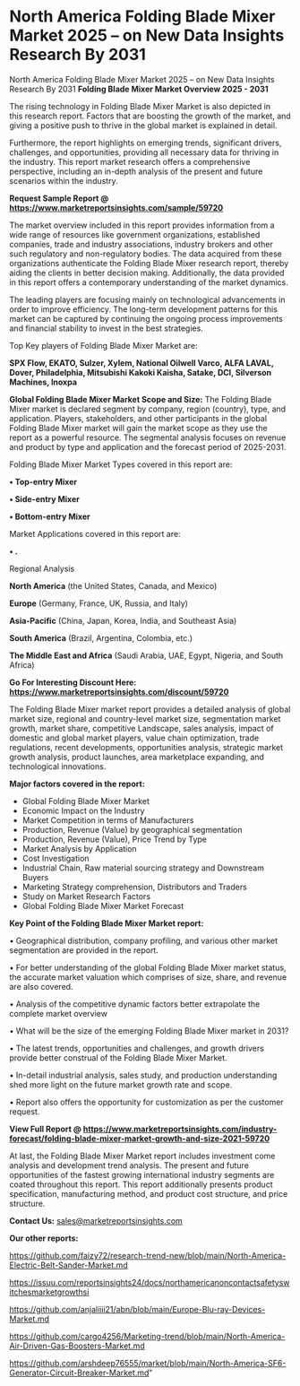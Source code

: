 # North America Folding Blade Mixer Market 2025 – on New Data Insights Research By 2031
North America Folding Blade Mixer Market 2025 – on New Data Insights Research By 2031
<Strong> Folding Blade Mixer Market Overview 2025 - 2031</strong>

The rising technology in Folding Blade Mixer Market is also depicted in this research report. Factors that are boosting the growth of the market, and giving a positive push to thrive in the global market is explained in detail.

Furthermore, the report highlights on emerging trends, significant drivers, challenges, and opportunities, providing all necessary data for thriving in the industry. This report market research offers a comprehensive perspective, including an in-depth analysis of the present and future scenarios within the industry.

<strong>Request Sample Report @ <a href=https://www.marketreportsinsights.com/sample/59720>https://www.marketreportsinsights.com/sample/59720</a></strong>

The market overview included in this report provides information from a wide range of resources like government organizations, established companies, trade and industry associations, industry brokers and other such regulatory and non-regulatory bodies. The data acquired from these organizations authenticate the Folding Blade Mixer research report, thereby aiding the clients in better decision making. Additionally, the data provided in this report offers a contemporary understanding of the market dynamics.

The leading players are focusing mainly on technological advancements in order to improve efficiency. The long-term development patterns for this market can be captured by continuing the ongoing process improvements and financial stability to invest in the best strategies.

Top Key players of Folding Blade Mixer Market are:

<strong>SPX Flow, EKATO, Sulzer, Xylem, National Oilwell Varco, ALFA LAVAL, Dover, Philadelphia, Mitsubishi Kakoki Kaisha, Satake, DCI, Silverson Machines, Inoxpa</strong>

<strong><b>Global Folding Blade Mixer Market Scope and Size:</b></strong>
The Folding Blade Mixer market is declared segment by company, region (country), type, and application. Players, stakeholders, and other participants in the global Folding Blade Mixer market will gain the market scope as they use the report as a powerful resource. The segmental analysis focuses on revenue and product by type and application and the forecast period of 2025-2031.

Folding Blade Mixer Market Types covered in this report are:

<strong>• Top-entry Mixer

• Side-entry Mixer

• Bottom-entry Mixer</strong>

Market Applications covered in this report are:

<strong>• .</strong> 

Regional Analysis

<strong>North America</strong> (the United States, Canada, and Mexico)

<strong>Europe</strong> (Germany, France, UK, Russia, and Italy)

<strong>Asia-Pacific</strong> (China, Japan, Korea, India, and Southeast Asia)

<strong>South America</strong> (Brazil, Argentina, Colombia, etc.)

<strong>The Middle East and Africa</strong> (Saudi Arabia, UAE, Egypt, Nigeria, and South Africa)

<strong>Go For Interesting Discount Here: <a href=https://www.marketreportsinsights.com/discount/59720>https://www.marketreportsinsights.com/discount/59720</a></strong>

The Folding Blade Mixer market report provides a detailed analysis of global market size, regional and country-level market size, segmentation market growth, market share, competitive Landscape, sales analysis, impact of domestic and global market players, value chain optimization, trade regulations, recent developments, opportunities analysis, strategic market growth analysis, product launches, area marketplace expanding, and technological innovations.

<strong><b>Major factors covered in the report:</b></strong>
<ul>
  <li>Global Folding Blade Mixer Market </li>
  <li>Economic Impact on the Industry</li>
  <li>Market Competition in terms of Manufacturers</li>
  <li>Production, Revenue (Value) by geographical segmentation</li>
  <li>Production, Revenue (Value), Price Trend by Type</li>
  <li>Market Analysis by Application</li>
  <li>Cost Investigation</li>
  <li>Industrial Chain, Raw material sourcing strategy and Downstream Buyers</li>
  <li>Marketing Strategy comprehension, Distributors and Traders</li>
  <li>Study on Market Research Factors</li>
  <li>Global Folding Blade Mixer Market Forecast</li>
</ul>

<strong><b>Key Point of the Folding Blade Mixer Market report:</b></strong>

• Geographical distribution, company profiling, and various other market segmentation are provided in the report.

• For better understanding of the global Folding Blade Mixer market status, the accurate market valuation which comprises of size, share, and revenue are also covered.

• Analysis of the competitive dynamic factors better extrapolate the complete market overview

• What will be the size of the emerging Folding Blade Mixer market in 2031?

• The latest trends, opportunities and challenges, and growth drivers provide better construal of the Folding Blade Mixer Market.

• In-detail industrial analysis, sales study, and production understanding shed more light on the future market growth rate and scope.

• Report also offers the opportunity for customization as per the customer request.

<strong><b>View Full Report @ <a href=https://www.marketreportsinsights.com/industry-forecast/folding-blade-mixer-market-growth-and-size-2021-59720>https://www.marketreportsinsights.com/industry-forecast/folding-blade-mixer-market-growth-and-size-2021-59720</a></b></strong>


At last, the Folding Blade Mixer Market report includes investment come analysis and development trend analysis. The present and future opportunities of the fastest growing international industry segments are coated throughout this report. This report additionally presents product specification, manufacturing method, and product cost structure, and price structure.

<strong>Contact Us:</strong>
sales@marketreportsinsights.com

<strong>Our other reports:</strong>

<a href=https://github.com/faizy72/research-trend-new/blob/main/North-America-Electric-Belt-Sander-Market.md>https://github.com/faizy72/research-trend-new/blob/main/North-America-Electric-Belt-Sander-Market.md</a>

<a href=https://issuu.com/reportsinsights24/docs/northamericanoncontactsafetyswitchesmarketgrowthsi>https://issuu.com/reportsinsights24/docs/northamericanoncontactsafetyswitchesmarketgrowthsi</a>

<a href=https://github.com/anjaliiii21/abn/blob/main/Europe-Blu-ray-Devices-Market.md>https://github.com/anjaliiii21/abn/blob/main/Europe-Blu-ray-Devices-Market.md</a>

<a href=https://github.com/cargo4256/Marketing-trend/blob/main/North-America-Air-Driven-Gas-Boosters-Market.md>https://github.com/cargo4256/Marketing-trend/blob/main/North-America-Air-Driven-Gas-Boosters-Market.md</a>

<a href=https://github.com/arshdeep76555/market/blob/main/North-America-SF6-Generator-Circuit-Breaker-Market.md>https://github.com/arshdeep76555/market/blob/main/North-America-SF6-Generator-Circuit-Breaker-Market.md</a>"
